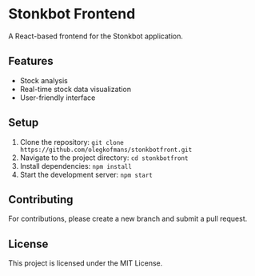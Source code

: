 # Stonkbot Frontend

A React-based frontend for the Stonkbot application.

## Features
- Stock analysis
- Real-time stock data visualization
- User-friendly interface

## Setup
1. Clone the repository: `git clone https://github.com/olegkofmans/stonkbotfront.git`
2. Navigate to the project directory: `cd stonkbotfront`
3. Install dependencies: `npm install`
4. Start the development server: `npm start`

## Contributing
For contributions, please create a new branch and submit a pull request.

## License
This project is licensed under the MIT License.

